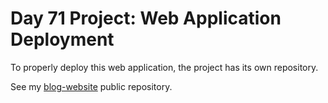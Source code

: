 # Day 71 Project: Web Application Deployment

To properly deploy this web application, the project has its own repository.

See my [blog-website](https://github.com/RobertoLJr/blog-website) public repository.